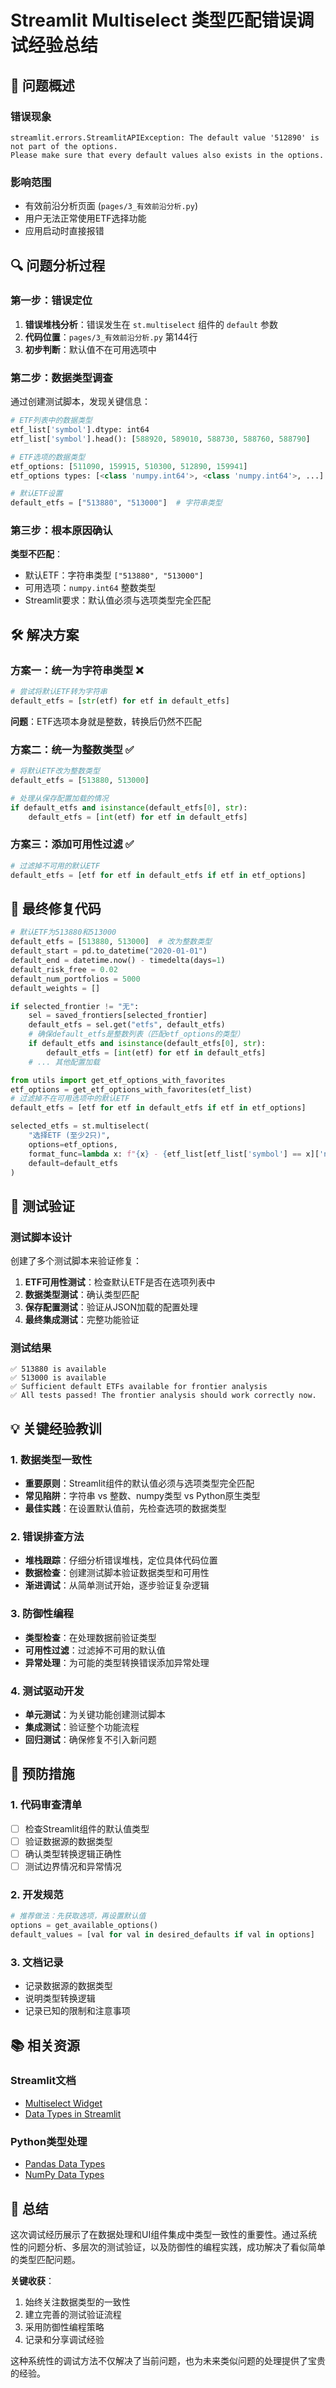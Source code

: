 # Streamlit Multiselect 类型匹配错误调试经验总结

## 🎯 问题概述

### 错误现象
```
streamlit.errors.StreamlitAPIException: The default value '512890' is not part of the options. 
Please make sure that every default values also exists in the options.
```

### 影响范围
- 有效前沿分析页面 (`pages/3_有效前沿分析.py`)
- 用户无法正常使用ETF选择功能
- 应用启动时直接报错

## 🔍 问题分析过程

### 第一步：错误定位
1. **错误堆栈分析**：错误发生在 `st.multiselect` 组件的 `default` 参数
2. **代码位置**：`pages/3_有效前沿分析.py` 第144行
3. **初步判断**：默认值不在可用选项中

### 第二步：数据类型调查
通过创建测试脚本，发现关键信息：

```python
# ETF列表中的数据类型
etf_list['symbol'].dtype: int64
etf_list['symbol'].head(): [588920, 589010, 588730, 588760, 588790]

# ETF选项的数据类型  
etf_options: [511090, 159915, 510300, 512890, 159941]
etf_options types: [<class 'numpy.int64'>, <class 'numpy.int64'>, ...]

# 默认ETF设置
default_etfs = ["513880", "513000"]  # 字符串类型
```

### 第三步：根本原因确认
**类型不匹配**：
- 默认ETF：字符串类型 `["513880", "513000"]`
- 可用选项：`numpy.int64` 整数类型
- Streamlit要求：默认值必须与选项类型完全匹配

## 🛠️ 解决方案

### 方案一：统一为字符串类型 ❌
```python
# 尝试将默认ETF转为字符串
default_etfs = [str(etf) for etf in default_etfs]
```
**问题**：ETF选项本身就是整数，转换后仍然不匹配

### 方案二：统一为整数类型 ✅
```python
# 将默认ETF改为整数类型
default_etfs = [513880, 513000]

# 处理从保存配置加载的情况
if default_etfs and isinstance(default_etfs[0], str):
    default_etfs = [int(etf) for etf in default_etfs]
```

### 方案三：添加可用性过滤 ✅
```python
# 过滤掉不可用的默认ETF
default_etfs = [etf for etf in default_etfs if etf in etf_options]
```

## 📝 最终修复代码

```python
# 默认ETF为513880和513000
default_etfs = [513880, 513000]  # 改为整数类型
default_start = pd.to_datetime("2020-01-01")
default_end = datetime.now() - timedelta(days=1)
default_risk_free = 0.02
default_num_portfolios = 5000
default_weights = []

if selected_frontier != "无":
    sel = saved_frontiers[selected_frontier]
    default_etfs = sel.get("etfs", default_etfs)
    # 确保default_etfs是整数列表（匹配etf_options的类型）
    if default_etfs and isinstance(default_etfs[0], str):
        default_etfs = [int(etf) for etf in default_etfs]
    # ... 其他配置加载

from utils import get_etf_options_with_favorites
etf_options = get_etf_options_with_favorites(etf_list)
# 过滤掉不在可用选项中的默认ETF
default_etfs = [etf for etf in default_etfs if etf in etf_options]

selected_etfs = st.multiselect(
    "选择ETF (至少2只)",
    options=etf_options,
    format_func=lambda x: f"{x} - {etf_list[etf_list['symbol'] == x]['name'].values[0]}",
    default=default_etfs
)
```

## 🧪 测试验证

### 测试脚本设计
创建了多个测试脚本来验证修复：

1. **ETF可用性测试**：检查默认ETF是否在选项列表中
2. **数据类型测试**：确认类型匹配
3. **保存配置测试**：验证从JSON加载的配置处理
4. **最终集成测试**：完整功能验证

### 测试结果
```
✅ 513880 is available
✅ 513000 is available
✅ Sufficient default ETFs available for frontier analysis
✅ All tests passed! The frontier analysis should work correctly now.
```

## 💡 关键经验教训

### 1. 数据类型一致性
- **重要原则**：Streamlit组件的默认值必须与选项类型完全匹配
- **常见陷阱**：字符串 vs 整数、numpy类型 vs Python原生类型
- **最佳实践**：在设置默认值前，先检查选项的数据类型

### 2. 错误排查方法
- **堆栈跟踪**：仔细分析错误堆栈，定位具体代码位置
- **数据检查**：创建测试脚本验证数据类型和可用性
- **渐进调试**：从简单测试开始，逐步验证复杂逻辑

### 3. 防御性编程
- **类型检查**：在处理数据前验证类型
- **可用性过滤**：过滤掉不可用的默认值
- **异常处理**：为可能的类型转换错误添加异常处理

### 4. 测试驱动开发
- **单元测试**：为关键功能创建测试脚本
- **集成测试**：验证整个功能流程
- **回归测试**：确保修复不引入新问题

## 🔧 预防措施

### 1. 代码审查清单
- [ ] 检查Streamlit组件的默认值类型
- [ ] 验证数据源的数据类型
- [ ] 确认类型转换逻辑正确性
- [ ] 测试边界情况和异常情况

### 2. 开发规范
```python
# 推荐做法：先获取选项，再设置默认值
options = get_available_options()
default_values = [val for val in desired_defaults if val in options]
```

### 3. 文档记录
- 记录数据源的数据类型
- 说明类型转换逻辑
- 记录已知的限制和注意事项

## 📚 相关资源

### Streamlit文档
- [Multiselect Widget](https://docs.streamlit.io/library/api-reference/widgets/st.multiselect)
- [Data Types in Streamlit](https://docs.streamlit.io/library/advanced-features/dataframes)

### Python类型处理
- [Pandas Data Types](https://pandas.pydata.org/docs/user_guide/basics.html#dtypes)
- [NumPy Data Types](https://numpy.org/doc/stable/reference/arrays.dtypes.html)

## 🎉 总结

这次调试经历展示了在数据处理和UI组件集成中类型一致性的重要性。通过系统性的问题分析、多层次的测试验证，以及防御性的编程实践，成功解决了看似简单的类型匹配问题。

**关键收获**：
1. 始终关注数据类型的一致性
2. 建立完善的测试验证流程
3. 采用防御性编程策略
4. 记录和分享调试经验

这种系统性的调试方法不仅解决了当前问题，也为未来类似问题的处理提供了宝贵的经验。 